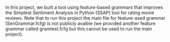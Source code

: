 In this project, we built a tool using feature-based grammars that improves the Simplest Sentiment Analysis in Python (SSAP) tool for rating movie reviews.
Note that to run this project the main file for feature-ased grammar (SenGrammar.fcfg) is not publicly avaible (we provided another feature grammar called gramtest.fcfg but this cannot be used to run the main project).
